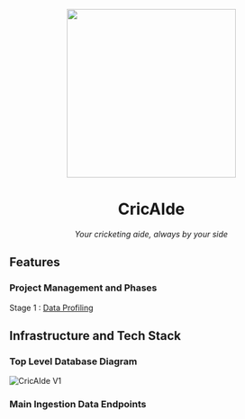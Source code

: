 <p align="center">
<img height="300" width="300" src="https://github.com/user-attachments/assets/05e82959-a971-4919-9bde-c6190f7e7635"/>
</p>

<h1 align="center">CricAIde</h1>
<p align = "center"><i>Your cricketing aide, always by your side</i></p>

## Features

### Project Management and Phases

Stage 1 : [Data Profiling](https://sharing.clickup.com/9016629797/gr/h/8cpxph5-276/7cd81674667af1f)

## Infrastructure and Tech Stack

### Top Level Database Diagram

![CricAIde V1](https://github.com/user-attachments/assets/15c3a304-a5b8-4c4b-ac41-621c99107aa2)

### Main Ingestion Data Endpoints 
